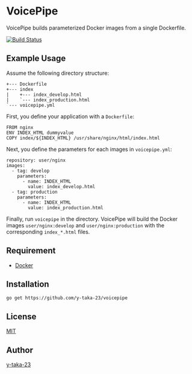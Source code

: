VoicePipe
=========

VoicePipe builds parameterized Docker images from a single Dockerfile.

[![Build Status](https://travis-ci.org/y-taka-23/voicepipe.svg)](https://travis-ci.org/y-taka-23/voicepipe)

## Example Usage

Assume the following directory structure:

```
+--- Dockerfile
+--- index
|    +--- index_develop.html
|    `--- index_production.html
`--- voicepipe.yml
```

First, you define your application with a `Dockerfile`:

```
FROM nginx
ENV INDEX_HTML dummyvalue
COPY index/${INDEX_HTML} /usr/share/nginx/html/index.html
```

Next, you define the parameters for each images in `voicepipe.yml`:

```
repository: user/nginx
images:
  - tag: develop
    parameters:
      - name: INDEX_HTML
        value: index_develop.html
  - tag: production
    parameters:
      - name: INDEX_HTML
        value: index_production.html
```

Finally, run `voicepipe` in the directory.
VoicePipe will build the Docker images
`user/nginx:develop` and `user/nginx:production`
with the corresponding `index_*.html` files.

## Requirement

* [Docker](https://www.docker.com/)

## Installation

```
go get https://github.com/y-taka-23/voicepipe
```

## License

[MIT](https://github.com/y-taka-23/voicepipe/blob/master/LICENSE)

## Author

[y-taka-23](https://github.com/y-taka-23)

